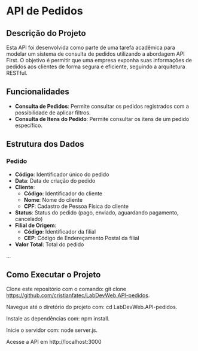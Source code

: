 # API de Pedidos

## Descrição do Projeto

Esta API foi desenvolvida como parte de uma tarefa acadêmica para modelar um sistema de consulta de pedidos utilizando a abordagem API First. O objetivo é permitir que uma empresa exponha suas informações de pedidos aos clientes de forma segura e eficiente, seguindo a arquitetura RESTful.

## Funcionalidades

- **Consulta de Pedidos**: Permite consultar os pedidos registrados com a possibilidade de aplicar filtros.
- **Consulta de Itens do Pedido**: Permite consultar os itens de um pedido específico.

## Estrutura dos Dados

### Pedido

- **Código**: Identificador único do pedido
- **Data**: Data de criação do pedido
- **Cliente**:
  - **Código**: Identificador do cliente
  - **Nome**: Nome do cliente
  - **CPF**: Cadastro de Pessoa Física do cliente
- **Status**: Status do pedido (pago, enviado, aguardando pagamento, cancelado)
- **Filial de Origem**:
  - **Código**: Identificador da filial
  - **CEP**: Código de Endereçamento Postal da filial
- **Valor Total**: Total do pedido

...

## Como Executar o Projeto
Clone este repositório com o comando: git clone https://github.com/cristianfatec/LabDevWeb.API-pedidos.

Navegue até o diretório do projeto com: cd LabDevWeb.API-pedidos.

Instale as dependências com: npm install.

Inicie o servidor com: node server.js.

Acesse a API em http://localhost:3000


